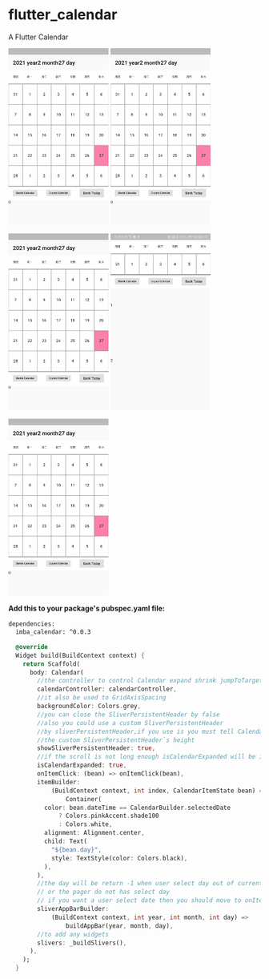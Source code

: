 # flutter_calendar

A Flutter Calendar

![image](https://github.com/caesar-feng/FlutterCalendar/blob/main/gif/1614422274018151.gif)
![image](https://github.com/caesar-feng/FlutterCalendar/blob/main/gif/1614422281281666.gif)

![image](https://github.com/caesar-feng/FlutterCalendar/blob/main/gif/1614422292911658.gif)
![image](https://github.com/caesar-feng/FlutterCalendar/blob/main/gif/1614422292911658%20(1).gif)

![image](https://github.com/caesar-feng/FlutterCalendar/blob/main/gif/1614422424029788.gif)

**Add this to your package's pubspec.yaml file:**

```
dependencies:
  imba_calendar: ^0.0.3
```

```dart
  @override
  Widget build(BuildContext context) {
    return Scaffold(
      body: Calendar(
        //the controller to control Calendar expand shrink jumpToTargetDate
        calendarController: calendarController,
        //it also be used to GridAxisSpacing
        backgroundColor: Colors.grey,
        //you can close the SliverPersistentHeader by false
        //also you could use a custom SliverPersistentHeader
        //by sliverPersistentHeader,if you use is you must tell Calendar
        //the custom SliverPersistentHeader`s height
        showSliverPersistentHeader: true,
        //if the scroll is not long enough isCalendarExpanded will be invalid
        isCalendarExpanded: true,
        onItemClick: (bean) => onItemClick(bean),
        itemBuilder:
            (BuildContext context, int index, CalendarItemState bean) =>
                Container(
          color: bean.dateTime == CalendarBuilder.selectedDate
              ? Colors.pinkAccent.shade100
              : Colors.white,
          alignment: Alignment.center,
          child: Text(
            "${bean.day}",
            style: TextStyle(color: Colors.black),
          ),
        ),
        //the day will be return -1 when user select day out of current Month
        // or the pager do not has select day
        // if you want a user select date then you should move to onItemClick
        sliverAppBarBuilder:
            (BuildContext context, int year, int month, int day) =>
                buildAppBar(year, month, day),
        //to add any widgets
        slivers: _buildSlivers(),
      ),
    );
  }
```
